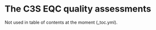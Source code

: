 The C3S EQC quality assessments
===============================

Not used in table of contents at the moment (_toc.yml).
